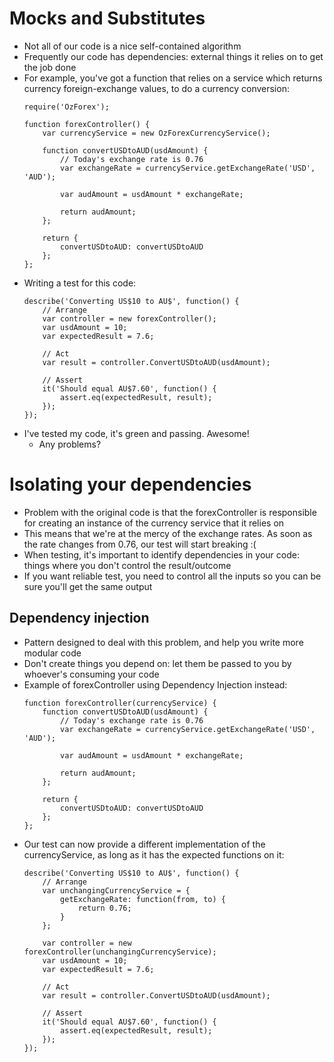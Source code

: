# Mocks and Substitutes
- Not all of our code is a nice self-contained algorithm
- Frequently our code has dependencies: external things it relies on to get the job done
- For example, you've got a function that relies on a service which returns currency foreign-exchange values, to do a currency conversion:
    ```
    require('OzForex');

    function forexController() {
        var currencyService = new OzForexCurrencyService();
        
        function convertUSDtoAUD(usdAmount) {
            // Today's exchange rate is 0.76
            var exchangeRate = currencyService.getExchangeRate('USD', 'AUD');

            var audAmount = usdAmount * exchangeRate;
            
            return audAmount;
        };

        return {
            convertUSDtoAUD: convertUSDtoAUD
        };
    };
    ```
- Writing a test for this code:
    ```
    describe('Converting US$10 to AU$', function() {
        // Arrange
        var controller = new forexController();
        var usdAmount = 10;
        var expectedResult = 7.6;

        // Act
        var result = controller.ConvertUSDtoAUD(usdAmount);

        // Assert
        it('Should equal AU$7.60', function() {
            assert.eq(expectedResult, result);
        });
    });
    ```
- I've tested my code, it's green and passing. Awesome! 
  - Any problems?

# Isolating your dependencies
- Problem with the original code is that the forexController is responsible for creating an instance of the currency service that it relies on
- This means that we're at the mercy of the exchange rates. As soon as the rate changes from 0.76, our test will start breaking :(
- When testing, it's important to identify dependencies in your code: things where you don't control the result/outcome
- If you want reliable test, you need to control all the inputs so you can be sure you'll get the same output

## Dependency injection
- Pattern designed to deal with this problem, and help you write more modular code
- Don't create things you depend on: let them be passed to you by whoever's consuming your code
- Example of forexController using Dependency Injection instead:
    ```
    function forexController(currencyService) {
        function convertUSDtoAUD(usdAmount) {
            // Today's exchange rate is 0.76
            var exchangeRate = currencyService.getExchangeRate('USD', 'AUD');

            var audAmount = usdAmount * exchangeRate;
            
            return audAmount;
        };

        return {
            convertUSDtoAUD: convertUSDtoAUD
        };
    };
    ```
- Our test can now provide a different implementation of the currencyService, as long as it has the expected functions on it:
    ```
    describe('Converting US$10 to AU$', function() {
        // Arrange
        var unchangingCurrencyService = {
            getExchangeRate: function(from, to) { 
                return 0.76; 
            }
        };

        var controller = new forexController(unchangingCurrencyService);
        var usdAmount = 10;
        var expectedResult = 7.6;

        // Act
        var result = controller.ConvertUSDtoAUD(usdAmount);

        // Assert
        it('Should equal AU$7.60', function() {
            assert.eq(expectedResult, result);
        });
    });
    ```